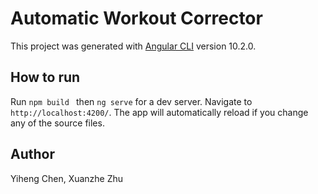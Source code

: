 # Automatic Workout Corrector

This project was generated with [Angular CLI](https://github.com/angular/angular-cli) version 10.2.0.

## How to run

Run `npm build ` then  `ng serve` for a dev server. Navigate to `http://localhost:4200/`. The app will automatically reload if you change any of the source files.

## Author
Yiheng Chen, Xuanzhe Zhu

